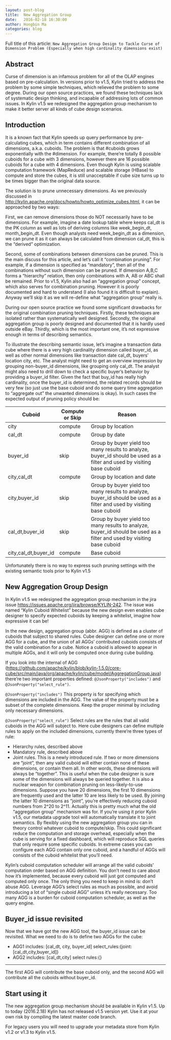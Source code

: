 ```yaml
---
layout: post-blog
title:  New Aggregation Group
date:   2016-02-18 16:30:00
author: Hongbin Ma
categories: blog
---
```


Full title of this article: `New Aggregation Group Design to Tackle Curse of Dimension Problem (Especially when high cardinality dimensions exist)`

## Abstract

Curse of dimension is an infamous problem for all of the OLAP engines based on pre-calculation. In versions prior to v1.5, Kylin tried to address the problem by some simple techniques, which relieved the problem to some degree. During our open source practices, we found these techniques lack of systematic design thinking, and incapable of addressing lots of common issues. In Kylin v1.5 we redesigned the aggregation group mechanism to make it better server all kinds of cube design scenarios.

##  Introduction

It is a known fact that Kylin speeds up query performance by pre-calculating cubes, which in term contains different combination of all dimensions, a.k.a. cuboids. The problem is that #cuboids grows exponentially with the #dimension. For example, there’re totally 8 possible cuboids for a cube with 3 dimensions, however there are 16 possible cuboids for a cube with 4 dimensions. Even though Kylin is using scalable computation framework (MapReduce) and scalable storage (HBase) to compute and store the cubes, it is still unacceptable if cube size turns up to be times bigger than the original data source.

The solution is to prune unnecessary dimensions. As we previously discussed in http://kylin.apache.org/docs/howto/howto_optimize_cubes.html, it can be approached by two ways:

First, we can remove dimensions those do NOT necessarily have to be dimensions. For example, imagine a date lookup table where keeps cal_dt is the PK column as well as lots of deriving columns like week_begin_dt, month_begin_dt. Even though analysts need week_begin_dt as a dimension, we can prune it as it can always be calculated from dimension cal_dt, this is the “derived” optimization.

Second, some of combinations between dimensions can be pruned. This is the main discuss for this article, and let’s call it “combination pruning”. For example, if a dimension is specified as “mandatory”, then all of the combinations without such dimension can be pruned. If dimension A,B,C forms a “hierarchy” relation, then only combinations with A, AB or ABC shall be remained. Prior to v1.5, Kylin also had an “aggregation group” concept, which also serves for combination pruning. However it is poorly documented and hard to understand (I also found it is difficult to explain). Anyway we’ll skip it as we will re-define what “aggregation group” really is.

During our open source practice we found some significant drawbacks for the original combination pruning techniques. Firstly, these techniques are isolated rather than systematically well designed. Secondly, the original aggregation group is poorly designed and documented that it is hardly used outside eBay. Thirdly, which is the most important one, it’s not expressive enough in terms of describing semantics.

To illustrate the describing semantic issue, let’s imagine a transaction data cube where there is a very high cardinality dimension called buyer_id, as well as other normal dimensions like transaction date cal_dt, buyers’ location city, etc. The analyst might need to get an overview impression by grouping non-buyer_id dimensions, like grouping only cal_dt. The analyst might also need to drill down to check a specific buyer’s behavior by providing a buyer_id filter. Given the fact that buy_id has really high cardinality, once the buyer_id is determined, the related records should be very few (so just use the base cuboid and do some query time aggregation to “aggregate out” the unwanted dimensions is okay). In such cases the expected output of pruning policy should be:

| Cuboid               	| Compute or Skip 	| Reason                                                                                                                 	|
|----------------------	|-----------------	|------------------------------------------------------------------------------------------------------------------------	|
| city                 	| compute         	| Group by location                                                                                                      	|
| cal_dt               	| compute         	| Group by date                                                                                                          	|
| buyer_id             	| skip            	| Group by buyer yield too many results to analyze, buyer_id should be used as a filter and used by visiting base cuboid 	|
| city,cal_dt          	| compute         	| Group by location and date                                                                                             	|
| city,buyer_id        	| skip            	| Group by buyer yield too many results to analyze, buyer_id should be used as a filter and used by visiting base cuboid 	|
| cal_dt,buyer_id      	| skip            	| Group by buyer yield too many results to analyze, buyer_id should be used as a filter and used by visiting base cuboid 	|
| city,cal_dt,buyer_id 	| compute         	| Base cuboid                                                                                                            	|

Unfortunately there is no way to express such pruning settings with the existing semantic tools prior to Kylin v1.5

##  New Aggregation Group Design

In Kylin v1.5 we redesigned the aggregation group mechanism in the jira issue https://issues.apache.org/jira/browse/KYLIN-242. The issue was named “Kylin Cuboid Whitelist” because the new design even enables cube designer to specify expected cuboids by keeping a whitelist, imagine how expressive it can be!

In the new design, aggregation group (abbr. AGG) is defined as a cluster of cuboids that subject to shared rules. Cube designer can define one or more AGG for a cube, and the union of all AGGs’ contributed cuboids consists of the valid combination for a cube. Notice a cuboid is allowed to appear in multiple AGGs, and it will only be computed once during cube building.

If you look into the internal of AGG (https://github.com/apache/kylin/blob/kylin-1.5.0/core-cube/src/main/java/org/apache/kylin/cube/model/AggregationGroup.java) there’re two important properties defined: `@JsonProperty("includes")` and `@JsonProperty("select_rule")`.

`@JsonProperty("includes")`
This property is for specifying which dimensions are included in the AGG. The value of the property must be a subset of the complete dimensions. Keep the proper minimal by including only necessary dimensions.

`@JsonProperty("select_rule")`
Select rules are the rules that all valid cuboids in the AGG will subject to. Here cube designers can define multiple rules to apply on the included dimensions, currently there’re three types of rule:

* Hierarchy rules, described above
* Mandatory rule, described above
* Joint rules. This is a newly introduced rule. If two or more dimensions are “joint”, then any valid cuboid will either contain none of these dimensions, or contain them all. In other words, these dimensions will always be “together”. This is useful when the cube designer is sure some of the dimensions will always be queried together. It is also a nuclear weapon for combination pruning on less-likely-to-use dimensions. Suppose you have 20 dimensions, the first 10 dimensions are frequently used and the latter 10 are less likely to be used. By joining the latter 10 dimensions as “joint”, you’re effectively reducing cuboid numbers from 2^20 to 2^11. Actually this is pretty much what the old “aggregation group” mechanism was for. If you’re using it prior Kylin v1.5, our metadata upgrade tool will automatically translate it to joint semantics.
By flexibly using the new aggregation group you can in theory control whatever cuboid to compute/skip. This could significant reduce the computation and storage overhead, especially when the cube is serving for a fixed dashboard, which will reproduce SQL queries that only require some specific cuboids. In extreme cases you can configure each AGG contain only one cuboid, and a handful of AGGs will consists of the cuboid whitelist that you’ll need.

Kylin’s cuboid computation scheduler will arrange all the valid cuboids’ computation order based on AGG definition. You don’t need to care about how it’s implemented, because every cuboid will just got computed and computed only once. The only thing you need to keep in mind is: don’t abuse AGG. Leverage AGG’s select rules as much as possible, and avoid introducing a lot of “single cuboid AGG” unless it’s really necessary. Too many AGG is a burden for cuboid computation scheduler, as well as the query engine.

##  Buyer_id issue revisited

Now that we have got the new AGG tool, the buyer_id issue can be revisited. What we need to do is to define two AGGs for the cube:

* AGG1 includes: [cal_dt, city, buyer_id] select_rules:{joint:[cal_dt,city,buyer_id]}
* AGG2 includes: [cal_dt,city] select rules:{}

---

The first AGG will contribute the base cuboid only, and the second AGG will contribute all the cuboids without buyer_id.

##  Start using it

The new aggregation group mechanism should be available in Kylin v1.5. Up to today (2016.2.18) Kylin has not released v1.5 version yet. Use it at your own risk by compiling the latest master code branch.

For legacy users you will need to upgrade your metadata store from Kylin v1.2 or v1.3 to Kylin v1.5.
